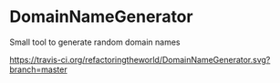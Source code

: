 # DomainNameGenerator
Small tool to generate random domain names

https://travis-ci.org/refactoringtheworld/DomainNameGenerator.svg?branch=master
